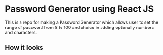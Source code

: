 # Password Generator using React JS

This is a repo for making a Password Generator which allows user to set the range of password from 8 to 100 and choice in adding optionally numbers and characters.


## How it looks
